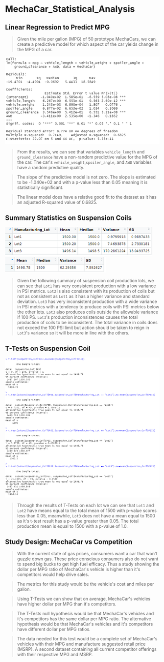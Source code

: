 # MechaCar_Statistical_Analysis

## Linear Regression to Predict MPG
> Given the mile per gallon (MPG) of 50 prototype MechaCars, we can create a predictive model for which aspect of the car yields change in the MPG of a car.

!["Deliverable 1"](https://github.com/rulamia/MechaCar_Statistical_Analysis/blob/main/Resources/Del1.PNG)

> From the results, we can see that variables <code>vehicle_length</code> and <code>ground_clearance</code> have a non-random predictive value for the MPG of the car. The car's <code>vehicle_weight</code>,<code>spoiler_angle</code>, and <code>AWD</code> variables have a random predictive quality.

> The slope of the predictive model is not zero. The slope is estimated to be -1.040e+02 and with a p-value less than 0.05 meaning it is statistically significant.

> The linear model does have a relative good fit to the dataset as it has an adjusted R-squared value of 0.6825.

## Summary Statistics on Suspension Coils
!["lot summary"](https://github.com/rulamia/MechaCar_Statistical_Analysis/blob/main/Resources/lot_summary.PNG)
!["Total Summary"](https://github.com/rulamia/MechaCar_Statistical_Analysis/blob/main/Resources/total_summary.PNG)

> Given the following summary of suspension coil production lots, we can see that <code>Lot1</code> has very consistent production with a low variance in PSI metrics. <code>Lot2</code> is also consistent with its production of coils but not as consistent as <code>Lot1</code> as it has a higher variance and standard deviation. <code>Lot3</code> has very inconsistent production with a wide variance in PSI metrics with a tendency to produce coils with PSI metrics below the other lots. <code>Lot3</code> also produces coils outside the allowable variance if 100 PS. <code>Lot3</code>'s production inconsistences causes the total production of coils to be inconsistent. The total variance in coils does not exceed the 100 PSI limit but action should be taken to reign in <code>Lot3</code>'s variance so it will be more in line with the others.

## T-Tests on Suspension Coil
!["Deliverable 3"](https://github.com/rulamia/MechaCar_Statistical_Analysis/blob/main/Resources/del3.PNG)

> Through the results of T-Tests on each lot we can see that <code>Lot1</code> and <code>Lot2</code> have means equal to the total mean of 1500 with p-value scores less than 0.05, meanwhile, <code>Lot3</code> does not have a mean equal to 1500 as it's t-test result has a p-value greater than 0.05. The total production mean is equal to 1500 with a p-value of 1.0.

## Study Design: MechaCar vs Competition
> With the current state of gas prices, consumers want a car that won't guzzle down gas. These price conscious consumers also do not want to spend big bucks to get high fuel efficacy. Thus a study showing the dollar per MPG ratio of MechaCar's vehicle is higher than it's competitors would help drive sales.

> The metrics for this study would be the vehicle's cost and miles per gallon.

> Using T-Tests we can show that on average, MechaCar's vehicles have higher dollar per MPG than it's competitors.

> The T-Tests null hypothesis would be that MechaCar's vehicles and it's competitors has the same dollar per MPG ratio. The alternative hypothesis would be that MechaCar's vehicles and it's competitors have different dollar per MPG ratios.

> The data needed for this test would be a complete set of MechaCar's vehicles with their MPG and manufacture suggested retail price (MSRP). A second dataset containing all current competitor offerings with their respective MPG and MSRP.